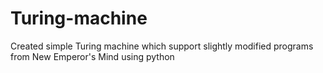 # Turing-machine
Created simple Turing machine which support slightly modified programs from New Emperor's Mind using python
